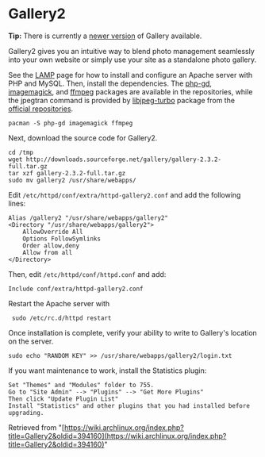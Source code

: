# Gallery2

**Tip:** There is currently a [newer version](http://gallery.menalto.com/) of Gallery available.

Gallery2 gives you an intuitive way to blend photo management seamlessly into your own website or simply use your site as a standalone photo gallery.

See the [LAMP](/index.php/LAMP "LAMP") page for how to install and configure an Apache server with PHP and MySQL. Then, install the dependencies. The [php-gd](https://www.archlinux.org/packages/?name=php-gd), [imagemagick](https://www.archlinux.org/packages/?name=imagemagick), and [ffmpeg](https://www.archlinux.org/packages/?name=ffmpeg) packages are available in the repositories, while the jpegtran command is provided by [libjpeg-turbo](https://www.archlinux.org/packages/?name=libjpeg-turbo) package from the [official repositories](/index.php/Official_repositories "Official repositories").

```
pacman -S php-gd imagemagick ffmpeg

```

Next, download the source code for Gallery2\.

```
cd /tmp
wget http://downloads.sourceforge.net/gallery/gallery-2.3.2-full.tar.gz
tar xzf gallery-2.3.2-full.tar.gz
sudo mv gallery2 /usr/share/webapps/

```

Edit `/etc/httpd/conf/extra/httpd-gallery2.conf` and add the following lines:

```
Alias /gallery2 "/usr/share/webapps/gallery2"
<Directory "/usr/share/webapps/gallery2">
    AllowOverride All
    Options FollowSymlinks
    Order allow,deny
    Allow from all
</Directory>

```

Then, edit `/etc/httpd/conf/httpd.conf` and add:

```
Include conf/extra/httpd-gallery2.conf

```

Restart the Apache server with

```
 sudo /etc/rc.d/httpd restart

```

Once installation is complete, verify your ability to write to Gallery's location on the server.

```
sudo echo "RANDOM KEY" >> /usr/share/webapps/gallery2/login.txt

```

If you want maintenance to work, install the Statistics plugin:

```
Set "Themes" and "Modules" folder to 755.
Go to "Site Admin" --> "Plugins" --> "Get More Plugins"
Then click "Update Plugin List"
Install "Statistics" and other plugins that you had installed before upgrading.

```

Retrieved from "[https://wiki.archlinux.org/index.php?title=Gallery2&oldid=394160](https://wiki.archlinux.org/index.php?title=Gallery2&oldid=394160)"